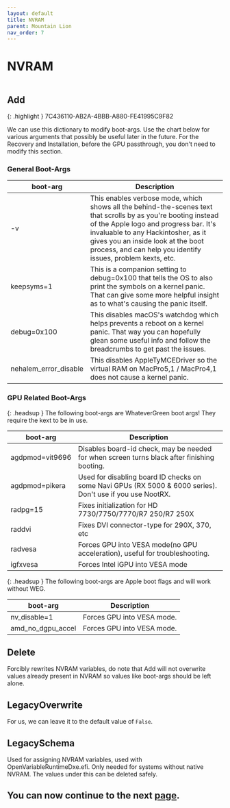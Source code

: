 ```yaml
---
layout: default
title: NVRAM
parent: Mountain Lion
nav_order: 7
---
```


# NVRAM

<a href="https://raw.githubusercontent.com/royalgraphx/DarwinKVM/main/docs/assets/OpenCoreProMacNVRAM.png"><img src="../../../assets/OpenCoreProMacNVRAM.png" alt=""></a>

## Add

{: .highlight }
7C436110-AB2A-4BBB-A880-FE41995C9F82

We can use this dictionary to modify boot-args. Use the chart below for various arguments that possibly be useful later in the future. For the Recovery and Installation, before the GPU passthrough, you don't need to modify this section.

### General Boot-Args

| boot-arg | Description | 
| ----- | ----- |
| -v | This enables verbose mode, which shows all the behind-the-scenes text that scrolls by as you're booting instead of the Apple logo and progress bar. It's invaluable to any Hackintosher, as it gives you an inside look at the boot process, and can help you identify issues, problem kexts, etc. |
| keepsyms=1 | This is a companion setting to debug=0x100 that tells the OS to also print the symbols on a kernel panic. That can give some more helpful insight as to what's causing the panic itself. |
| debug=0x100 | This disables macOS's watchdog which helps prevents a reboot on a kernel panic. That way you can hopefully glean some useful info and follow the breadcrumbs to get past the issues. |
| nehalem_error_disable | This disables AppleTyMCEDriver so the virtual RAM on MacPro5,1 / MacPro4,1 does not cause a kernel panic. |

### GPU Related Boot-Args

{: .headsup }
The following boot-args are WhateverGreen boot args! They require the kext to be in use.

| boot-arg | Description | 
| ----- | ----- |
| agdpmod=vit9696 | Disables board-id check, may be needed for when screen turns black after finishing booting. |
| agdpmod=pikera | Used for disabling board ID checks on some Navi GPUs (RX 5000 & 6000 series). Don't use if you use NootRX. |
| radpg=15 | Fixes initialization for HD 7730/7750/7770/R7 250/R7 250X |
| raddvi | Fixes DVI connector-type for 290X, 370, etc |
| radvesa | Forces GPU into VESA mode(no GPU acceleration), useful for troubleshooting. |
| igfxvesa | Forces Intel iGPU into VESA mode |

{: .headsup }
The following boot-args are Apple boot flags and will work without WEG.

| boot-arg | Description | 
| ----- | ----- |
| nv_disable=1 | Forces GPU into VESA mode. |
| amd_no_dgpu_accel | Forces GPU into VESA mode. |

## Delete

Forcibly rewrites NVRAM variables, do note that Add will not overwrite values already present in NVRAM so values like boot-args should be left alone.

## LegacyOverwrite

For us, we can leave it to the default value of ``False``.

## LegacySchema

Used for assigning NVRAM variables, used with OpenVariableRuntimeDxe.efi. Only needed for systems without native NVRAM. The values under this can be deleted safely.

## You can now continue to the next <a href="../07-PlatformInfo">page</a>.
